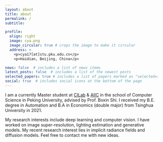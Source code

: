 ```yaml
---
layout: about
title: about
permalink: /
subtitle: 

profile:
  align: right
  image: cya.png
  image_circular: true # crops the image to make it circular
  address: >
    <p>cya17[at]stu.pku.edu.cn</p>
    <p>Haidian, Beijing, China</p>

news: false  # includes a list of news items
latest_posts: false  # includes a list of the newest posts
selected_papers: true # includes a list of papers marked as "selected={true}"
social: true  # includes social icons at the bottom of the page
---
```


I am a currently Master student at [CILab](https://ci.idm.pku.edu.cn/) & [AIIC](http://aiic.pku.edu.cn/) in the school of Computer Science in Peking University, advised by Prof. Boxin Shi. I received my B.E. degree in Automation and B.A in Economics (double major) from Tsinghua University in 2021.

My research interests include deep learning and computer vision. I have worked on image super-resolution, lighting estimation and generative models. My recent research interest lies in implicit radiance fields and diffusion models. Feel free to contact me with new ideas.
